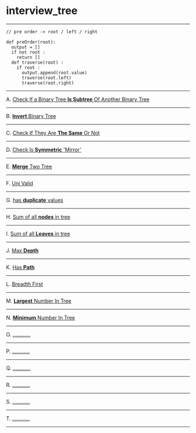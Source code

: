 # interview_tree

---
```
// pre order -> root / left / right

def preOrder(root):
  output = []
  if not root :
    return []
  def traverse(root) :
    if root :
      output.append(root.value)
      traverse(root.left)
      traverse(root.right)
```

---
A. [Check If a Binary Tree **Is Subtree** Of Another Binary Tree](./challenge1.md)

---
B. [**Invert** Binary Tree](./challenge2.md)

---
C. [Check If They Are **The Same** Or Not](./challenge3.md)

---
D. [Check Is **Symmetric** 'Mirror'](./challenge4.md)

---
E. [**Merge** Two Tree](./challenge5.md)

---
F. [Uni Valid](./challenge6.md)

---
G. [has **duplicate** values](./challenge7.md)

---
H. [Sum of all **nodes** in tree](./challenge8.md)

---
I. [Sum of all **Leaves** in tree](./challenge9.md)

---
J. [Max **Depth**](./challenge10.md)

---
K. [Has **Path**](./challenge11.md)

---
L. [Breadth First](./challenge12.md)

---
M. [**Largest** Number In Tree](./challenge13.md)

---
N. [**Minimum** Number In Tree](./challenge14.md)

---
O. [............]()

---
P. [............]()

---
Q. [............]()

---
R. [............]()

---
S. [............]()

---
T. [............]()

---